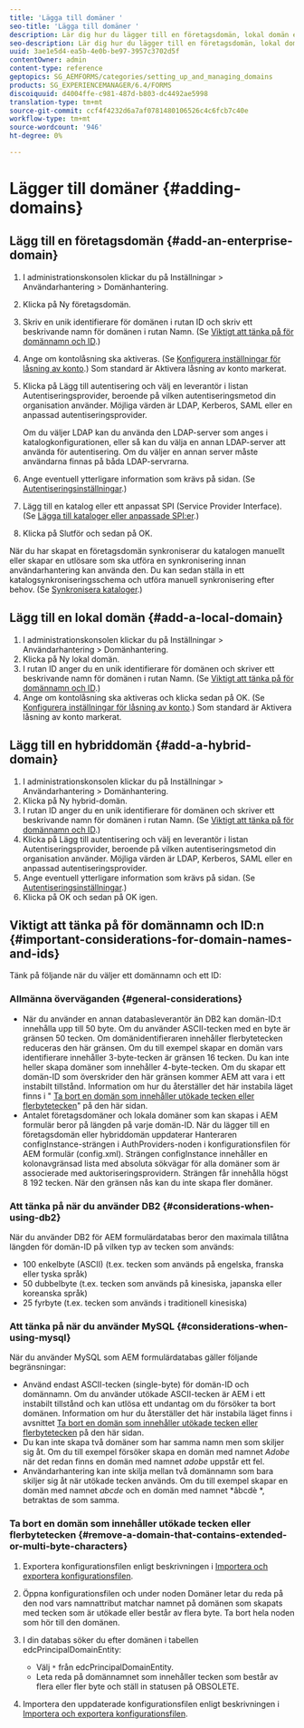 ```yaml
---
title: 'Lägga till domäner '
seo-title: 'Lägga till domäner '
description: Lär dig hur du lägger till en företagsdomän, lokal domän eller hybriddomän med hjälp av inställningarna för Domänhantering och allmänna överväganden för domännamn och ID:n.
seo-description: Lär dig hur du lägger till en företagsdomän, lokal domän eller hybriddomän med hjälp av inställningarna för Domänhantering och allmänna överväganden för domännamn och ID:n.
uuid: 3ae1e5d4-ea5b-4e0b-be97-3957c3702d5f
contentOwner: admin
content-type: reference
geptopics: SG_AEMFORMS/categories/setting_up_and_managing_domains
products: SG_EXPERIENCEMANAGER/6.4/FORMS
discoiquuid: d4004ffe-c981-487d-b803-dc4492ae5998
translation-type: tm+mt
source-git-commit: ccf4f4232d6a7af0781480106526c4c6fcb7c40e
workflow-type: tm+mt
source-wordcount: '946'
ht-degree: 0%

---
```



# Lägger till domäner {#adding-domains}

## Lägg till en företagsdomän {#add-an-enterprise-domain}

1. I administrationskonsolen klickar du på Inställningar > Användarhantering > Domänhantering.
1. Klicka på Ny företagsdomän.
1. Skriv en unik identifierare för domänen i rutan ID och skriv ett beskrivande namn för domänen i rutan Namn. (Se [Viktigt att tänka på för domännamn och ID](adding-domains.md#important-considerations-for-domain-names-and-ids).)
1. Ange om kontolåsning ska aktiveras. (Se [Konfigurera inställningar för låsning av konto](/help/forms/using/admin-help/configure-account-locking-settings.md#configure-account-locking-settings).) Som standard är Aktivera låsning av konto markerat.
1. Klicka på Lägg till autentisering och välj en leverantör i listan Autentiseringsprovider, beroende på vilken autentiseringsmetod din organisation använder. Möjliga värden är LDAP, Kerberos, SAML eller en anpassad autentiseringsprovider.

   Om du väljer LDAP kan du använda den LDAP-server som anges i katalogkonfigurationen, eller så kan du välja en annan LDAP-server att använda för autentisering. Om du väljer en annan server måste användarna finnas på båda LDAP-servrarna.

1. Ange eventuell ytterligare information som krävs på sidan. (Se [Autentiseringsinställningar](/help/forms/using/admin-help/configuring-authentication-providers.md#authentication-settings).)
1. Lägg till en katalog eller ett anpassat SPI (Service Provider Interface). (Se [Lägga till kataloger eller anpassade SPI:er](/help/forms/using/admin-help/configuring-directories.md#adding-directories-or-custom-spis).)
1. Klicka på Slutför och sedan på OK.

När du har skapat en företagsdomän synkroniserar du katalogen manuellt eller skapar en utlösare som ska utföra en synkronisering innan användarhantering kan använda den. Du kan sedan ställa in ett katalogsynkroniseringsschema och utföra manuell synkronisering efter behov. (Se [Synkronisera kataloger](/help/forms/using/admin-help/synchronizing-directories.md#synchronizing-directories).)

## Lägg till en lokal domän {#add-a-local-domain}

1. I administrationskonsolen klickar du på Inställningar > Användarhantering > Domänhantering.
1. Klicka på Ny lokal domän.
1. I rutan ID anger du en unik identifierare för domänen och skriver ett beskrivande namn för domänen i rutan Namn. (Se [Viktigt att tänka på för domännamn och ID](adding-domains.md#important-considerations-for-domain-names-and-ids).)
1. Ange om kontolåsning ska aktiveras och klicka sedan på OK. (Se [Konfigurera inställningar för låsning av konto](/help/forms/using/admin-help/configure-account-locking-settings.md#configure-account-locking-settings).) Som standard är Aktivera låsning av konto markerat.

## Lägg till en hybriddomän {#add-a-hybrid-domain}

1. I administrationskonsolen klickar du på Inställningar > Användarhantering > Domänhantering.
1. Klicka på Ny hybrid-domän.
1. I rutan ID anger du en unik identifierare för domänen och skriver ett beskrivande namn för domänen i rutan Namn. (Se [Viktigt att tänka på för domännamn och ID](adding-domains.md#important-considerations-for-domain-names-and-ids).)
1. Klicka på Lägg till autentisering och välj en leverantör i listan Autentiseringsprovider, beroende på vilken autentiseringsmetod din organisation använder. Möjliga värden är LDAP, Kerberos, SAML eller en anpassad autentiseringsprovider.
1. Ange eventuell ytterligare information som krävs på sidan. (Se [Autentiseringsinställningar](/help/forms/using/admin-help/configuring-authentication-providers.md#authentication-settings).)
1. Klicka på OK och sedan på OK igen.

## Viktigt att tänka på för domännamn och ID:n {#important-considerations-for-domain-names-and-ids}

Tänk på följande när du väljer ett domännamn och ett ID:

### Allmänna överväganden {#general-considerations}

* När du använder en annan databasleverantör än DB2 kan domän-ID:t innehålla upp till 50 byte. Om du använder ASCII-tecken med en byte är gränsen 50 tecken. Om domänidentifieraren innehåller flerbytetecken reduceras den här gränsen. Om du till exempel skapar en domän vars identifierare innehåller 3-byte-tecken är gränsen 16 tecken. Du kan inte heller skapa domäner som innehåller 4-byte-tecken. Om du skapar ett domän-ID som överskrider den här gränsen kommer AEM att vara i ett instabilt tillstånd. Information om hur du återställer det här instabila läget finns i &quot; [Ta bort en domän som innehåller utökade tecken eller flerbytetecken](adding-domains.md#remove-a-domain-that-contains-extended-or-multi-byte-characters)&quot; på den här sidan.
* Antalet företagsdomäner och lokala domäner som kan skapas i AEM formulär beror på längden på varje domän-ID. När du lägger till en företagsdomän eller hybriddomän uppdaterar Hanteraren configInstance-strängen i AuthProviders-noden i konfigurationsfilen för AEM formulär (config.xml). Strängen configInstance innehåller en kolonavgränsad lista med absoluta sökvägar för alla domäner som är associerade med auktoriseringsprovidern. Strängen får innehålla högst 8 192 tecken. När den gränsen nås kan du inte skapa fler domäner.

### Att tänka på när du använder DB2 {#considerations-when-using-db2}

När du använder DB2 för AEM formulärdatabas beror den maximala tillåtna längden för domän-ID på vilken typ av tecken som används:

* 100 enkelbyte (ASCII) (t.ex. tecken som används på engelska, franska eller tyska språk)
* 50 dubbelbyte (t.ex. tecken som används på kinesiska, japanska eller koreanska språk)
* 25 fyrbyte (t.ex. tecken som används i traditionell kinesiska)

### Att tänka på när du använder MySQL {#considerations-when-using-mysql}

När du använder MySQL som AEM formulärdatabas gäller följande begränsningar:

* Använd endast ASCII-tecken (single-byte) för domän-ID och domännamn. Om du använder utökade ASCII-tecken är AEM i ett instabilt tillstånd och kan utlösa ett undantag om du försöker ta bort domänen. Information om hur du återställer det här instabila läget finns i avsnittet [Ta bort en domän som innehåller utökade tecken eller flerbytetecken](adding-domains.md#remove-a-domain-that-contains-extended-or-multi-byte-characters) på den här sidan.
* Du kan inte skapa två domäner som har samma namn men som skiljer sig åt. Om du till exempel försöker skapa en domän med namnet *Adobe* när det redan finns en domän med namnet *adobe* uppstår ett fel.
* Användarhantering kan inte skilja mellan två domännamn som bara skiljer sig åt när utökade tecken används. Om du till exempel skapar en domän med namnet *abcde* och en domän med namnet *âbcdè *, betraktas de som samma.

### Ta bort en domän som innehåller utökade tecken eller flerbytetecken {#remove-a-domain-that-contains-extended-or-multi-byte-characters}

1. Exportera konfigurationsfilen enligt beskrivningen i [Importera och exportera konfigurationsfilen](/help/forms/using/admin-help/importing-exporting-configuration-file.md#importing-and-exporting-the-configuration-file).
1. Öppna konfigurationsfilen och under noden Domäner letar du reda på den nod vars namnattribut matchar namnet på domänen som skapats med tecken som är utökade eller består av flera byte. Ta bort hela noden som hör till den domänen.
1. I din databas söker du efter domänen i tabellen edcPrincipalDomainEntity:

   * Välj `*` från edcPrincipalDomainEntity.
   * Leta reda på domännamnet som innehåller tecken som består av flera eller fler byte och ställ in statusen på OBSOLETE.

1. Importera den uppdaterade konfigurationsfilen enligt beskrivningen i [Importera och exportera konfigurationsfilen](/help/forms/using/admin-help/importing-exporting-configuration-file.md#importing-and-exporting-the-configuration-file).

